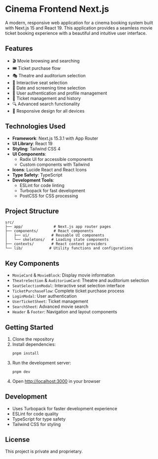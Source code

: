 # Cinema Frontend Next.js

A modern, responsive web application for a cinema booking system built with Next.js 15 and React 19. This application provides a seamless movie ticket booking experience with a beautiful and intuitive user interface.

## Features

- 🎬 Movie browsing and searching
- 🎟️ Ticket purchase flow
- 🎭 Theatre and auditorium selection
- 💺 Interactive seat selection
- 📅 Date and screening time selection
- 👤 User authentication and profile management
- 🎫 Ticket management and history
- 🔍 Advanced search functionality
- 📱 Responsive design for all devices

## Technologies Used

- **Framework**: Next.js 15.3.1 with App Router
- **UI Library**: React 19
- **Styling**: Tailwind CSS 4
- **UI Components**:
  - Radix UI for accessible components
  - Custom components with Tailwind
- **Icons**: Lucide React and React Icons
- **Type Safety**: TypeScript
- **Development Tools**:
  - ESLint for code linting
  - Turbopack for fast development
  - PostCSS for CSS processing

## Project Structure

```
src/
├── app/              # Next.js app router pages
├── components/       # React components
│   ├── ui/          # Reusable UI components
│   └── skeletons/   # Loading state components
├── contexts/        # React context providers
└── lib/            # Utility functions and configurations
```

## Key Components

- `MovieCard` & `MovieBlock`: Display movie information
- `TheatreSection` & `AuditoriumCard`: Theatre and auditorium selection
- `SeatSelectionModal`: Interactive seat selection interface
- `TicketPurchaseFlow`: Complete ticket purchase process
- `LoginModal`: User authentication
- `UserTicketSheet`: Ticket management
- `SearchSheet`: Advanced movie search
- `Header` & `Footer`: Navigation and layout components

## Getting Started

1. Clone the repository
2. Install dependencies:
   ```bash
   pnpm install
   ```
3. Run the development server:
   ```bash
   pnpm dev
   ```
4. Open [http://localhost:3000](http://localhost:3000) in your browser

## Development

- Uses Turbopack for faster development experience
- ESLint for code quality
- TypeScript for type safety
- Tailwind CSS for styling

## License

This project is private and proprietary.
